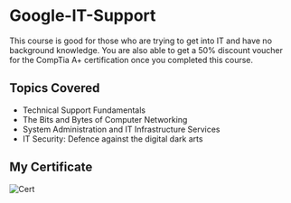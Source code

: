 # Google-IT-Support
This course is good for those who are trying to get into IT and have no background knowledge. You are also able to get a 50% discount voucher for the CompTia A+ certification once you completed this course. 

## Topics Covered
- Technical Support Fundamentals
- The Bits and Bytes of Computer Networking
- System Administration and IT Infrastructure Services
- IT Security: Defence against the digital dark arts

## My Certificate
![Cert](Google_IT_Support.png)
